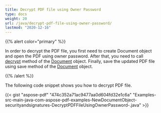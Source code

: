 ```yaml
---
title: Decrypt PDF file using Owner Password
type: docs
weight: 20
url: /java/decrypt-pdf-file-using-owner-password/
lastmod: "2020-12-16"
---
```


{{% alert color="primary" %}}

In order to decrypt the PDF file, you first need to create Document object and open the PDF using owner password. After that, you need to call [decrypt](https://apireference.aspose.com/java/pdf/com.aspose.pdf/Document#decrypt--) method of the [Document](https://apireference.aspose.com/java/pdf/com.aspose.pdf/Document) object. Finally, save the updated PDF file using save method of the [Document](https://apireference.aspose.com/java/pdf/com.aspose.pdf/Document) object.

{{% /alert %}}

The following code snippet shows you how to decrypt PDF file.

{{< gist "aspose-pdf" "474c352a71ac9477aa0d604fd32e1c6a" "Examples-src-main-java-com-aspose-pdf-examples-NewDocumentObject-securityandsignatures-DecryptPDFFileUsingOwnerPassword-.java" >}}
